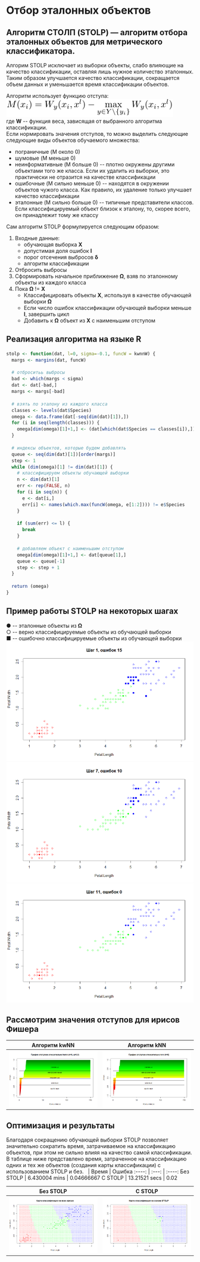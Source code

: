 # Отбор эталонных объектов
## Алгоритм СТОЛП (STOLP) — алгоритм отбора эталонных объектов для метрического классификатора.

Алгорим STOLP исключает из выборки объекты, слабо влияющие на качество классификации, оставляя лишь нужное количество эталонных. Таким образом улучшается качество классификации, сокращается объем данных и уменьшается время классификации объектов.

Алгоритм использует функцию отступа:
![Формула отступа](tex_margin.png)\
где **W** -- функция веса, зависящая от выбранного алгоритма классификации.\
Если нормировать значения отступов, то можно выделить следующие следующие виды объектов обучаемого множества:
* пограничные (M около 0)
* шумовые (M меньше 0)
* неинформативные (M больше 0) -- плотно окружены другими объектами того же класса. Если их удалить из выборки, это практически не отразится на качестве классификации
* ошибочные (M сильно меньше 0) -- находятся в окружении объектов чужого класса. Как правило, их удаление только улучшает качество классификации
* эталонные (M сильно больше 0) -- типичные представители классов. Если классифицируемый объект близок к эталону, то, скорее всего, он принадлежит тому же классу

Сам алгоритм STOLP формулируется следующим образом:
1. Входные данные:
    - обучающая выборка **X**
    - допустимая доля ошибок **l**
    - порог отсечения выбросов **δ**
    - алгоритм классификации
1. Отбросить выбросы
1. Сформировать начальное приближение **Ω**, взяв по эталонному объекты из каждого класса
1. Пока **Ω** != **X**
    + Классифицировать объекты **X**, используя в качестве обучающей выборки **Ω**
    + Если число ошибок классификации обучающей выборки меньше **l**, завершить цикл
    + Добавить к **Ω** объект из **X** с наименьшим отступом
    
## Реализация алгоритма на языке R
```r
stolp <- function(dat, l=0, sigma=-0.1, funcW = kwnnW) {
  margs <- margins(dat, funcW)
  
  # отброситьь выбросы
  bad <- which(margs < sigma)
  dat <- dat[-bad,]
  margs <- margs[-bad]

  # взять по эталону из каждого класса
  classes <- levels(dat$Species)
  omega <- data.frame(dat[-seq(dim(dat)[1]),])
  for (i in seq(length(classes))) {
    omega[dim(omega)[1]+1,] <- (dat[which(dat$Species == classes[i]),])[which.max(margs),]
  }
  
  # индексы объектов, которые будем добавлять 
  queue <- seq(dim(dat)[1])[order(margs)]
  step <- 1
  while (dim(omega)[1] != dim(dat)[1]) {
    # классифицируем объекты обучающей выборки
    n <- dim(dat)[1]
    err <- rep(FALSE, n)
    for (i in seq(n)) {
      e <- dat[i,]
      err[i] <- names(which.max(funcW(omega, e[1:2]))) != e$Species
    }
        
    if (sum(err) <= l) {
      break
    }
    
    # добавляем объект с наименьшим отступом
    omega[dim(omega)[1]+1,] <- dat[queue[1],]
    queue <- queue[-1]
    step <- step + 1
  }
  
  return (omega)
}
```

## Пример работы STOLP на некоторых шагах
● -- эталонные объекты из **Ω**\
○ -- верно классифицируемые объекты из обучающей выборки\
■ -- ошибочно классифицируемые объекты из обучающей выборки\
![](stolp_step1.png)
![](stolp_step7.png)
![](stolp_step11.png)

## Рассмотрим значения отступов для ирисов Фишера
Алгоритм kwNN | Алгоритм kNN
:-:|:-:
![](margins_kwnn.png) | ![](margins_knn.png)

## Оптимизация и результаты
Благодаря сокращению обучающей выборки STOLP позволяет значительно сократить время, затрачиваемое на классификацию объектов, при этом не сильно влияя на качество самой классификации. В таблице ниже представлено время, затраченное на классификацию одних и тех же объектов (создания карты классификации) с использованием STOLP и без.
&nbsp; | Время | Ошибка
:----: | :---: | :----: 
Без STOLP | 6.430004 mins | 0.04666667
C STOLP | 13.21521 secs | 0.02

Без STOLP | С STOLP
:-------: | :-----:
![](map_iris.png) | ![](map_stolp.png)